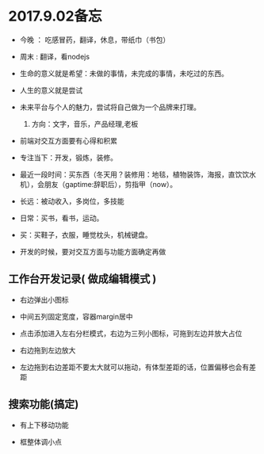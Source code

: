 
# 2017.9.02备忘

* 今晚 ： 吃感冒药，翻译，休息，带纸巾（书包）

* 周末 : 翻译，看nodejs

* 生命的意义就是希望：未做的事情，未完成的事情，未吃过的东西。

* 人生的意义就是尝试

* 未来平台与个人的魅力，尝试将自己做为一个品牌来打理。   
    1. 方向：文字，音乐，产品经理,老板







* 前端对交互方面要有心得和积累

* 专注当下：开发，锻炼，装修。

* 最近一段时间：买东西（冬天用？装修用：地毯，植物装饰，海报，直饮饮水机），会朋友（gaptime:辞职后），剪指甲（now）。

* 长远：被动收入，多岗位，多技能

* 日常：买书，看书，运动。

* 买：买鞋子，衣服，睡觉枕头，机械键盘。

* 开发的时候，要对交互方面与功能方面确定再做





## 工作台开发记录( 做成编辑模式 )

* 右边弹出小图标

* 中间五列固定宽度，容器margin居中

* 点击添加进入左右分栏模式，右边为三列小图标，可拖到左边并放大占位

* 右边拖到左边放大

* 左边拖到右边差距不要太大就可以拖动，有体型差距的话，位置偏移也会有差距

## 搜索功能(搞定)

* 有上下移动功能

* 框整体调小点


 